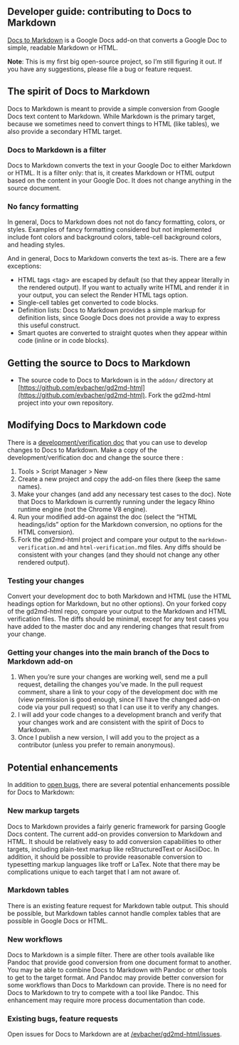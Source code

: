<!----- Conversion time: 0.906 seconds.


Using this Markdown file:

1. Cut and paste this output into your source file.
2. See the notes and action items below regarding this conversion run.
3. Check the rendered output (headings, lists, code blocks, tables) for proper
   formatting and use a linkchecker before you publish this page.

Conversion notes:

* Docs to Markdown version 1.0β22
* Tue Apr 21 2020 20:16:57 GMT-0700 (PDT)
* Source doc: Developer guide: contributing to  Docs to Markdown
----->


<h2>Developer guide: contributing to Docs to Markdown </h2>


[Docs to Markdown](https://gsuite.google.com/marketplace/app/docs_to_markdown/700168918607) is a Google Docs add-on that converts a Google Doc to simple, readable Markdown or HTML.

**Note**: This is my first big open-source project, so I’m still figuring it out. If you have any suggestions, please file a bug or feature request.





<h2 id="the-spirit-of-docs-to-markdown">The spirit of Docs to Markdown</h2>


Docs to Markdown is meant to provide a simple conversion from Google Docs text content to Markdown. While Markdown is the primary target, because we sometimes need to convert things to HTML (like tables), we also provide a secondary HTML target.

<h3 id="docs-to-markdown-is-a-filter">Docs to Markdown is a filter</h3>


Docs to Markdown converts the text in your Google Doc to either Markdown or HTML. It is a filter only: that is, it creates Markdown or HTML output based on the content in your Google Doc. It does not change anything in the source document.

<h3 id="no-fancy-formatting">No fancy formatting</h3>


In general, Docs to Markdown does not not do fancy formatting, colors, or styles. Examples of fancy formatting considered but not implemented include font colors and background colors, table-cell background colors, and heading styles.

And in general, Docs to Markdown converts the text as-is. There are a few exceptions:



*   HTML tags &lt;tag> are escaped by default (so that they appear literally in the rendered output). If you want to actually write HTML and render it in your output, you can select the Render HTML tags option.
*   Single-cell tables get converted to code blocks.
*   Definition lists: Docs to Markdown provides a simple markup for definition lists, since Google Docs does not provide a way to express this useful construct.
*   Smart quotes are converted to straight quotes when they appear within code (inline or in code blocks).

<h2 id="getting-the-source-to-docs-to-markdown">Getting the source to Docs to Markdown</h2>




*   The source code to Docs to Markdown is in the `addon/` directory at [https://github.com/evbacher/gd2md-html](https://github.com/evbacher/gd2md-html). Fork the gd2md-html project into your own repository.

<h2 id="modifying-docs-to-markdown-code">Modifying Docs to Markdown code</h2>


There is a [development/verification doc](https://docs.google.com/document/d/18gdpECY7PDFT6govm7l7M1fjgGqESDZWOYkhmJoy0U8/edit#heading=h.vrm03961beag) that you can use to develop changes to Docs to Markdown. Make a copy of the development/verification doc and change the source there :



1. Tools > Script Manager > New
2. Create a new project and copy the add-on files there (keep the same names).
3. Make your changes (and add any necessary test cases to the doc). Note that Docs to Markdown is currently running under the legacy Rhino runtime engine (not the Chrome V8 engine).
4. Run your modified add-on against the doc (select the “HTML headings/ids” option for the Markdown conversion, no options for the HTML conversion).
5. Fork the gd2md-html project and compare your output to the `markdown-verification.md` and `html-verification.`md files. Any diffs should be consistent with your changes (and they should not change any other rendered output).

<h3 id="testing-your-changes">Testing your changes</h3>


Convert your development doc to both Markdown and HTML (use the HTML headings option for Markdown, but no other options). On your forked copy of the gd2md-html repo, compare your output to the Markdown and HTML verification files. The diffs should be minimal, except for any test cases you have added to the master doc and any rendering changes that result from your change.

<h3 id="getting-your-changes-into-the-main-branch-of-the-docs-to-markdown-add-on">Getting your changes into the main branch of the Docs to Markdown add-on</h3>




1. When you’re sure your changes are working well, send me a pull request, detailing the changes you’ve made. In the pull request comment, share a link to your copy of the development doc with me (view permission is good enough, since I’ll have the changed add-on code via your pull request) so that I can use it to verify any changes.
2. I will add your code changes to a development branch and verify that your changes work and are consistent with the spirit of Docs to Markdown.
3. Once I publish a new version, I will add you to the project as a contributor (unless you prefer to remain anonymous).

<h2 id="potential-enhancements">Potential enhancements</h2>


In addition to [open bugs](#existing-bugs-feature-requests), there are several potential enhancements possible for Docs to Markdown:

<h3 id="new-markup-targets">New markup targets</h3>


Docs to Markdown provides a fairly generic framework for parsing Google Docs content. The current add-on provides conversion to Markdown and HTML. It should be relatively easy to add conversion capabilities to other targets, including plain-text markup like reStructuredText or AsciiDoc. In addition, it should be possible to provide reasonable conversion to typesetting markup languages like troff or LaTex. Note that there may be complications unique to each target that I am not aware of.

<h3 id="markdown-tables">Markdown tables</h3>


There is an existing feature request for Markdown table output. This should be possible, but Markdown tables cannot handle complex tables that are possible in Google Docs or HTML.

<h3>New workflows </h3>


Docs to Markdown is a simple filter. There are other tools available like Pandoc that provide good conversion from one document format to another. You may be able to combine Docs to Markdown with Pandoc or other tools to get to the target format. And Pandoc may provide better conversion for some workflows than Docs to Markdown can provide. There is no need for Docs to Markdown to try to compete with a tool like Pandoc. This enhancement may require more process documentation than code.

<h3 id="existing-bugs-feature-requests">Existing bugs, feature requests</h3>


Open issues for Docs to Markdown are at [/evbacher/gd2md-html/issues](https://github.com/evbacher/gd2md-html/issues).


<!-- Docs to Markdown version 1.0β22 -->
